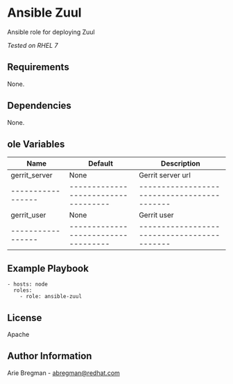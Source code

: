 Ansible Zuul
============

Ansible role for deploying Zuul

_Tested on RHEL 7_

Requirements
------------

None.

Dependencies
------------

None.

ole Variables
--------------

| Name            | Default                           | Description                               |
|-----------------|-----------------------------------|-------------------------------------------|
| gerrit_server   | None                              | Gerrit server url                         |
|-----------------|-----------------------------------|-------------------------------------------|
| gerrit_user     | None                              | Gerrit user                               |
|-----------------|-----------------------------------|-------------------------------------------|

Example Playbook
----------------

    - hosts: node
      roles:
        - role: ansible-zuul

License
-------

Apache

Author Information
------------------

Arie Bregman - abregman@redhat.com

